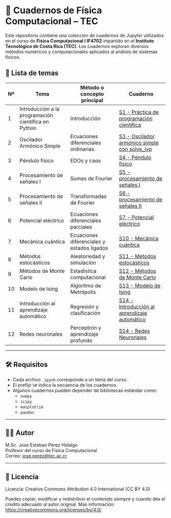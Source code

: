 # 🧪 Cuadernos de Física Computacional – TEC

Este repositorio contiene una colección de cuadernos de Jupyter utilizados en el curso de **Física Computacional I IF4702** impartido en el **Instituto Tecnológico de Costa Rica (TEC)**. Los cuadernos exploran diversos métodos numéricos y computacionales aplicados al análisis de sistemas físicos.

## 📘 Lista de temas

| Nº | Tema | Método o concepto principal | Cuaderno |
|----|------|------------------------------|----------|
| 1  | Introducción a la programación científica en Python | Introducción | [S1 - Práctica de programación científica](https://github.com/j0sees/Cuadernos-Fisica-Computacional-TEC/blob/main/S1%20-%20Pr%C3%A1ctica%20programaci%C3%B3n%20cient%C3%ADfica.ipynb) |
| 2  | Oscilador Armónico Simple | Ecuaciones diferenciales ordinarias | [S3 - Oscilador armónico simple con solve_ivp](./S3%20-%20Oscilador%20arm%C3%B3nico%20simple%20con%20solve_ivp.ipynb) |
| 3  | Péndulo físico | EDOs y caos | [S4 - Péndulo físico](./S4%20-%20P%C3%A9ndulo%20f%C3%ADsico.ipynb) |
| 4  | Procesamiento de señales I | Sumas de Fourier | [S5 - procesamiento de señales I](./S5%20-%20procesamiento%20de%20se%C3%B1ales%20I.ipynb) |
| 5  | Procesamiento de señales II | Transformadas de Fourier | [S6 - procesamiento de señales II](./S6%20-%20procesamiento%20de%20se%C3%B1ales%20II.ipynb) |
| 6  | Potencial eléctrico | Ecuaciones diferenciales parciales | [S7 - Potencial eléctrico](./S7%20potencial%20el%C3%A9ctrico.ipynb) |
| 7  | Mecánica cuántica | Ecuaciones diferenciales y estados ligados | [S10 - Mecánica cuántica](./S10%20-%20Mec%C3%A1nica%20cu%C3%A1ntica.ipynb) |
| 8  | Métodos estocásticos | Aleatoriedad y simulación | [S11 - Métodos estocásticos](./S11-M%C3%A9todos%20estoc%C3%A1sticos.ipynb) |
| 9  | Métodos de Monte Carlo | Estadística computacional | [S12 - Métodos de Monte Carlo](./S12-M%C3%A9todos%20de%20Monte%20Carlo.ipynb) |
| 10 | Modelo de Ising | Algoritmo de Metrópolis | [S13 - Modelo de Ising](./S13%20modelo%20de%20Ising.ipynb) |
| 11 | Introducción al aprendizaje automático | Regresión y clasificación | [S14 - Introducción al aprendizaje automático](./S14-%20Introducci%C3%B3n%20al%20prendizaje%20autom%C3%A1tico.ipynb) |
| 12 | Redes neuronales | Perceptrón y aprendizaje profundo | [S14 - Redes Neuronales](./S14%20Redes%20Neuronales.ipynb) |

---

## 🛠️ Requisitos
- Cada archivo `.ipynb` corresponde a un tema del curso.
- El prefijo `S#` indica la secuencia de los cuadernos.
- Algunos cuadernos pueden depender de bibliotecas estándar como:
  - `numpy`
  - `scipy`
  - `matplotlib`
  - `pandas`

---

## 👨‍🏫 Autor
M.Sc. Jose Esteban Pérez Hidalgo  
Profesor del curso de Física Computacional  
Correo: jose.perez@tec.ac.cr

---

## 📄 Licencia
Licencia: Creative Commons Attribution 4.0 International (CC BY 4.0)

Puedes copiar, modificar y redistribuir el contenido siempre y cuando des el crédito adecuado al autor original.
Más información: https://creativecommons.org/licenses/by/4.0/

